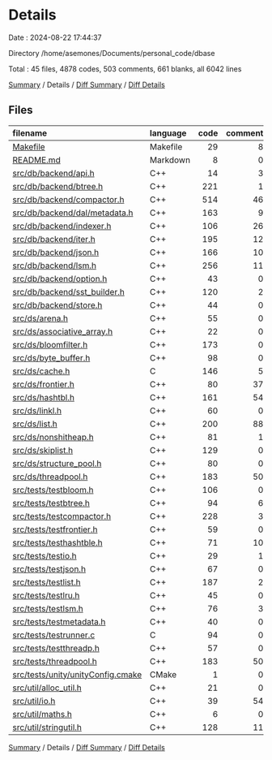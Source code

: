# Details

Date : 2024-08-22 17:44:37

Directory /home/asemones/Documents/personal_code/dbase

Total : 45 files,  4878 codes, 503 comments, 661 blanks, all 6042 lines

[Summary](results.md) / Details / [Diff Summary](diff.md) / [Diff Details](diff-details.md)

## Files
| filename | language | code | comment | blank | total |
| :--- | :--- | ---: | ---: | ---: | ---: |
| [Makefile](/Makefile) | Makefile | 29 | 8 | 10 | 47 |
| [README.md](/README.md) | Markdown | 8 | 0 | 5 | 13 |
| [src/db/backend/api.h](/src/db/backend/api.h) | C++ | 14 | 3 | 4 | 21 |
| [src/db/backend/btree.h](/src/db/backend/btree.h) | C++ | 221 | 1 | 34 | 256 |
| [src/db/backend/compactor.h](/src/db/backend/compactor.h) | C++ | 514 | 46 | 55 | 615 |
| [src/db/backend/dal/metadata.h](/src/db/backend/dal/metadata.h) | C++ | 163 | 9 | 16 | 188 |
| [src/db/backend/indexer.h](/src/db/backend/indexer.h) | C++ | 106 | 26 | 10 | 142 |
| [src/db/backend/iter.h](/src/db/backend/iter.h) | C++ | 195 | 12 | 19 | 226 |
| [src/db/backend/json.h](/src/db/backend/json.h) | C++ | 166 | 10 | 12 | 188 |
| [src/db/backend/lsm.h](/src/db/backend/lsm.h) | C++ | 256 | 11 | 31 | 298 |
| [src/db/backend/option.h](/src/db/backend/option.h) | C++ | 43 | 0 | 6 | 49 |
| [src/db/backend/sst_builder.h](/src/db/backend/sst_builder.h) | C++ | 120 | 2 | 12 | 134 |
| [src/db/backend/store.h](/src/db/backend/store.h) | C++ | 44 | 0 | 3 | 47 |
| [src/ds/arena.h](/src/ds/arena.h) | C++ | 55 | 0 | 10 | 65 |
| [src/ds/associative_array.h](/src/ds/associative_array.h) | C++ | 22 | 0 | 4 | 26 |
| [src/ds/bloomfilter.h](/src/ds/bloomfilter.h) | C++ | 173 | 0 | 14 | 187 |
| [src/ds/byte_buffer.h](/src/ds/byte_buffer.h) | C++ | 98 | 0 | 7 | 105 |
| [src/ds/cache.h](/src/ds/cache.h) | C | 146 | 5 | 26 | 177 |
| [src/ds/frontier.h](/src/ds/frontier.h) | C++ | 80 | 37 | 23 | 140 |
| [src/ds/hashtbl.h](/src/ds/hashtbl.h) | C++ | 161 | 54 | 20 | 235 |
| [src/ds/linkl.h](/src/ds/linkl.h) | C++ | 60 | 0 | 6 | 66 |
| [src/ds/list.h](/src/ds/list.h) | C++ | 200 | 88 | 21 | 309 |
| [src/ds/nonshitheap.h](/src/ds/nonshitheap.h) | C++ | 81 | 1 | 14 | 96 |
| [src/ds/skiplist.h](/src/ds/skiplist.h) | C++ | 129 | 0 | 15 | 144 |
| [src/ds/structure_pool.h](/src/ds/structure_pool.h) | C++ | 80 | 0 | 3 | 83 |
| [src/ds/threadpool.h](/src/ds/threadpool.h) | C++ | 183 | 50 | 28 | 261 |
| [src/tests/testbloom.h](/src/tests/testbloom.h) | C++ | 106 | 0 | 21 | 127 |
| [src/tests/testbtree.h](/src/tests/testbtree.h) | C++ | 94 | 6 | 18 | 118 |
| [src/tests/testcompactor.h](/src/tests/testcompactor.h) | C++ | 228 | 3 | 26 | 257 |
| [src/tests/testfrontier.h](/src/tests/testfrontier.h) | C++ | 59 | 0 | 18 | 77 |
| [src/tests/testhashtble.h](/src/tests/testhashtble.h) | C++ | 71 | 10 | 27 | 108 |
| [src/tests/testio.h](/src/tests/testio.h) | C++ | 29 | 1 | 6 | 36 |
| [src/tests/testjson.h](/src/tests/testjson.h) | C++ | 67 | 0 | 14 | 81 |
| [src/tests/testlist.h](/src/tests/testlist.h) | C++ | 187 | 2 | 20 | 209 |
| [src/tests/testlru.h](/src/tests/testlru.h) | C++ | 45 | 0 | 5 | 50 |
| [src/tests/testlsm.h](/src/tests/testlsm.h) | C++ | 76 | 3 | 9 | 88 |
| [src/tests/testmetadata.h](/src/tests/testmetadata.h) | C++ | 40 | 0 | 11 | 51 |
| [src/tests/testrunner.c](/src/tests/testrunner.c) | C | 94 | 0 | 7 | 101 |
| [src/tests/testthreadp.h](/src/tests/testthreadp.h) | C++ | 57 | 0 | 10 | 67 |
| [src/tests/threadpool.h](/src/tests/threadpool.h) | C++ | 183 | 50 | 28 | 261 |
| [src/tests/unity/unityConfig.cmake](/src/tests/unity/unityConfig.cmake) | CMake | 1 | 0 | 0 | 1 |
| [src/util/alloc_util.h](/src/util/alloc_util.h) | C++ | 21 | 0 | 4 | 25 |
| [src/util/io.h](/src/util/io.h) | C++ | 39 | 54 | 4 | 97 |
| [src/util/maths.h](/src/util/maths.h) | C++ | 6 | 0 | 4 | 10 |
| [src/util/stringutil.h](/src/util/stringutil.h) | C++ | 128 | 11 | 21 | 160 |

[Summary](results.md) / Details / [Diff Summary](diff.md) / [Diff Details](diff-details.md)